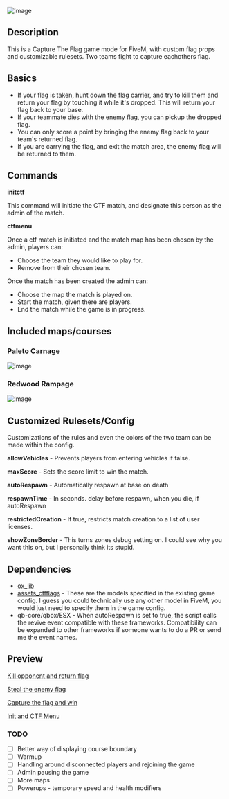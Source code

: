 ![image](https://user-images.githubusercontent.com/70592880/208999774-f85d79c7-691b-4614-b438-3883fd2ab80d.png)
## Description
This is a Capture The Flag game mode for FiveM, with custom flag props and customizable rulesets. Two teams fight to capture eachothers flag.

## Basics
 - If your flag is taken, hunt down the flag carrier, and try to kill them and return your flag by touching it while it's dropped. This will return your flag back to your base.
 - If your teammate dies with the enemy flag, you can pickup the dropped flag.
 - You can only score a point by bringing the enemy flag back to your team's returned flag.
 - If you are carrying the flag, and exit the match area, the enemy flag will be returned to them.

## Commands
**initctf**

This command will initiate the CTF match, and designate this person as the admin of the match. 

**ctfmenu**

Once a ctf match is initiated and the match map has been chosen by the admin, players can:
 - Choose the team they would like to play for.
 - Remove from their chosen team.

Once the match has been created the admin can:
 - Choose the map the match is played on.
 - Start the match, given there are players.
 - End the match while the game is in progress.

## Included maps/courses
### Paleto Carnage
![image](https://user-images.githubusercontent.com/70592880/208991323-b862ceec-6c23-4fe9-854b-796f32904d06.png)

### Redwood Rampage
![image](https://user-images.githubusercontent.com/70592880/208991356-f06819d4-643f-4249-bccd-f4448da4c6dc.png)

## Customized Rulesets/Config
Customizations of the rules and even the colors of the two team can be made within the config.

**allowVehicles** - Prevents players from entering vehicles if false.

**maxScore** - Sets the score limit to win the match.

**autoRespawn** - Automatically respawn at base on death

**respawnTime** - In seconds. delay before respawn, when you die, if autoRespawn

**restrictedCreation** - If true, restricts match creation to a list of user licenses.

**showZoneBorder** - This turns zones debug setting on. I could see why you want this on, but I personally think its stupid.

## Dependencies
- [ox_lib](https://github.com/overextended/ox_lib)
- [assets_ctfflags](https://github.com/JoeSzymkowiczFiveM/assets_ctfflags) - These are the models specified in the existing game config. I guess you could technically use any other model in FiveM, you would just need to specify them in the game config.
- qb-core/qbox/ESX - When autoRespawn is set to true, the script calls the revive event compatible with these frameworks. Compatibility can be expanded to other frameworks if someone wants to do a PR or send me the event names.

## Preview
[Kill opponent and return flag](https://streamable.com/lv8hgr)

[Steal the enemy flag](https://streamable.com/dzfvf1)

[Capture the flag and win](https://streamable.com/ms48lf)

[Init and CTF Menu](https://streamable.com/vonjif)

### TODO
- [ ] Better way of displaying course boundary
- [ ] Warmup
- [ ] Handling around disconnected players and rejoining the game
- [ ] Admin pausing the game
- [ ] More maps
- [ ] Powerups - temporary speed and health modifiers

